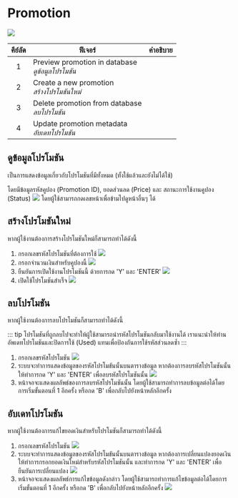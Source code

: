 # Promotion
![](./img/homepage.png)

| คีย์ลัด  | ฟีเจอร์                                                | คำอธิบาย |
| :---: | ---------------------------------------------------- | ------ |
|   1   | Preview promotion in database  <br/>*ดูข้อมูลโปรโมชัน*   |        |
|   2   | Create a new promotion         <br/>*สร้างโปรโมชันใหม่* |        |
|   3   | Delete promotion from database <br/>*ลบโปรโมชัน*      |        |
|   4   | Update promotion metadata      <br/>*อับเดทโปรโมชัน*   |        |

## ดูข้อมูลโปรโมชัน
เป็นการแสดงข้อมูลเกี่ยวกับโปรโมชันที่มีทั้งหมด (ทั้งใช้แล้วและยังไม่ได้ใช้)

โดยมีข้อมูลรหัสคูปอง (Promotion ID), ยอดส่วนลด (Price) และ สถานะการใช้งานคูปอง (Status)
![](./img/view-promo/step1.png)
โดยผู้ใช้สามารถกดเลขหน้าเพื่อข้ามไปดูหน้าอื่นๆ ได้

## สร้างโปรโมชันใหม่
หากผู้ใช้งานต้องการสร้างโปรโมชันใหม่ก็สามารถทำได้ดังนี้

1. กรอกเลขรหัสโปรโมชันที่ต้องการใช้
   ![](./img/add-promo/step1.png)
2. กรอกจำนวนเงินสำหรับคูปองนี้
   ![](./img/add-promo/step2.png)
3. ยืนยันการเปิดใช้งานโปรโมชันนี้ ด้วยการกด 'Y' และ 'ENTER'
   ![](./img/add-promo/step3.png)
4. เปิดใช้โปรโมชันสำเร็จ
   ![](./img/add-promo/step4.png)

## ลบโปรโมชัน
หากผู้ใช้งานต้องการลบโปรโมชันก็สามารถทำได้ดังนี้

::: tip
โปรโมชันที่ถูกลบไปจะทำให้ผู้ใช้สามารถนำรหัสโปรโมชันกลับมาใช้งานได้ เราแนะนำให้ท่านอัพเดทโปรโมชันและปิดการใช้ (Used) แทนเพื่อป้องกันการใช้รหัสส่วนลดซ้ำ
:::

1. กรอกเลขรหัสโปรโมชัน
   ![](./img/delete-promo/step1.png)
2. ระบบจะทำการแสดงข้อมูลของรหัสโปรโมขันนั้นบนตารางข้อมูล หากต้องการลบรหัสโปรโมชันนั้นให้ทำการกด 'Y' และ 'ENTER' เพื่อลบรหัสโปรโมชันนั้น
![](./img/delete-promo/step2.png)
3. หน้าจอจะแสดงผลลัพธ์ของการลบรหัสโปรโมชันนั้น โดยผู้ใช้สามารถทำการลบข้อมูลต่อได้โดยการเริ่มขั้นตอนที่ 1 อีกครั้ง หรือกด 'B' เพื่อกลับไปยังหน้าหลักอีกครั้ง


## อับเดทโปรโมชัน
หากผู้ใช้งานต้องการแก้ไขยอดเงินสำหรับโปรโมชันก็สามารถทำได้ดังนี้
1. กรอกเลขรหัสโปรโมชัน
![](./img/edit-promo/step1.png)
2. ระบบจะทำการแสดงข้อมูลของรหัสโปรโมขันนั้นบนตารางข้อมูล หากต้องการเปลี่ยนแปลงยอดเงิน ให้ทำการกรอกยอดเงินใหม่สำหรับรหัสโปรโมชันนั้น และทำการกด 'Y' และ 'ENTER' เพื่อยืนยันการเปลี่ยนแปลง
![](./img/edit-promo/step2.png)
1. หน้าจอจะแสดงผลลัพธ์การแก้ไขข้อมูลดังกล่าว โดยผู้ใช้สามารถทำการแก้ไขข้อมูลต่อได้โดยการเริ่มขั้นตอนที่ 1 อีกครั้ง หรือกด 'B' เพื่อกลับไปยังหน้าหลักอีกครั้ง
![](./img/edit-promo/step3.png)
